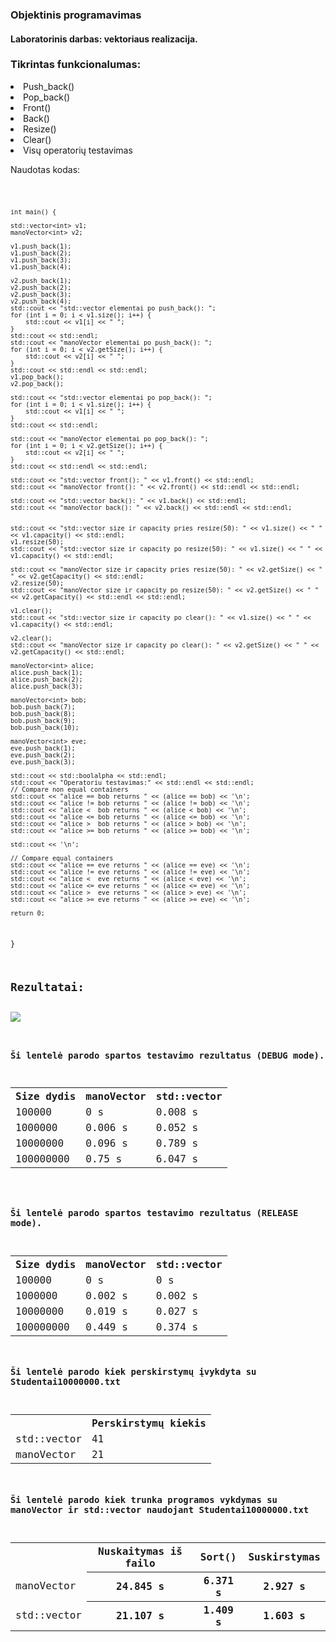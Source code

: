 <h3>Objektinis programavimas</h3>
<h4>Laboratorinis darbas: vektoriaus realizacija.</h4>

<h3>Tikrintas funkcionalumas:</h3>
<li>Push_back()</li>
<li>Pop_back()</li>
<li>Front()</li>
<li>Back()</li>
<li>Resize()</li>
<li>Clear()</li>
<li>Visų operatorių testavimas</li>
<p></p>
<p>Naudotas kodas:</p>
<code>


	int main() {

	std::vector<int> v1;
	manoVector<int> v2;

	v1.push_back(1);
	v1.push_back(2);
	v1.push_back(3);
	v1.push_back(4);

	v2.push_back(1);
	v2.push_back(2);
	v2.push_back(3);
	v2.push_back(4);
	std::cout << "std::vector elementai po push_back(): ";
	for (int i = 0; i < v1.size(); i++) {
		std::cout << v1[i] << " ";
	}
	std::cout << std::endl;
	std::cout << "manoVector elementai po push_back(): ";
	for (int i = 0; i < v2.getSize(); i++) {
		std::cout << v2[i] << " ";
	}
	std::cout << std::endl << std::endl;
	v1.pop_back();
	v2.pop_back();

	std::cout << "std::vector elementai po pop_back(): ";
	for (int i = 0; i < v1.size(); i++) {
		std::cout << v1[i] << " ";
	}
	std::cout << std::endl;

	std::cout << "manoVector elementai po pop_back(): ";
	for (int i = 0; i < v2.getSize(); i++) {
		std::cout << v2[i] << " ";
	}
	std::cout << std::endl << std::endl;

	std::cout << "std::vector front(): " << v1.front() << std::endl;
	std::cout << "manoVector front(): " << v2.front() << std::endl << std::endl;

	std::cout << "std::vector back(): " << v1.back() << std::endl;
	std::cout << "manoVector back(): " << v2.back() << std::endl << std::endl;


	std::cout << "std::vector size ir capacity pries resize(50): " << v1.size() << " " << v1.capacity() << std::endl;
	v1.resize(50);
	std::cout << "std::vector size ir capacity po resize(50): " << v1.size() << " " << v1.capacity() << std::endl;

	std::cout << "manoVector size ir capacity pries resize(50): " << v2.getSize() << " " << v2.getCapacity() << std::endl;
	v2.resize(50);
	std::cout << "manoVector size ir capacity po resize(50): " << v2.getSize() << " " << v2.getCapacity() << std::endl << std::endl;

	v1.clear();
	std::cout << "std::vector size ir capacity po clear(): " << v1.size() << " " << v1.capacity() << std::endl;

	v2.clear();
	std::cout << "manoVector size ir capacity po clear(): " << v2.getSize() << " " << v2.getCapacity() << std::endl;

	manoVector<int> alice;
	alice.push_back(1);
	alice.push_back(2);
	alice.push_back(3);

	manoVector<int> bob;
	bob.push_back(7);
	bob.push_back(8);
	bob.push_back(9);
	bob.push_back(10);

	manoVector<int> eve;
	eve.push_back(1);
	eve.push_back(2);
	eve.push_back(3);

	std::cout << std::boolalpha << std::endl;
	std::cout << "Operatoriu testavimas:" << std::endl << std::endl;
	// Compare non equal containers
	std::cout << "alice == bob returns " << (alice == bob) << '\n';
	std::cout << "alice != bob returns " << (alice != bob) << '\n';
	std::cout << "alice <  bob returns " << (alice < bob) << '\n';
	std::cout << "alice <= bob returns " << (alice <= bob) << '\n';
	std::cout << "alice >  bob returns " << (alice > bob) << '\n';
	std::cout << "alice >= bob returns " << (alice >= bob) << '\n';

	std::cout << '\n';

	// Compare equal containers
	std::cout << "alice == eve returns " << (alice == eve) << '\n';
	std::cout << "alice != eve returns " << (alice != eve) << '\n';
	std::cout << "alice <  eve returns " << (alice < eve) << '\n';
	std::cout << "alice <= eve returns " << (alice <= eve) << '\n';
	std::cout << "alice >  eve returns " << (alice > eve) << '\n';
	std::cout << "alice >= eve returns " << (alice >= eve) << '\n';

	return 0;
}
<h2>Rezultatai:</h2>
<img src="https://github.com/istonys/Objektinis/assets/116721418/9dfd13bf-a313-44a6-be2d-eeb041488b02">
<p></p>
<h3>Ši lentelė parodo spartos testavimo rezultatus (DEBUG mode).</h3>
<table>
  <tr>
    <th>Size dydis</th>
    <th>manoVector</th>
    <th>std::vector</th>
  </tr>
  <tr>
    <td>100000</td>
    <td>0 s</td>
    <td>0.008 s</td>
  </tr>
  <tr>
    <td>1000000</td>
    <td>0.006 s</td>
    <td>0.052 s</td>
  </tr>
  <tr>
    <td>10000000</td>
    <td>0.096 s</td>
    <td>0.789 s</td>
  </tr>
  <tr>
    <td>100000000</td>
    <td>0.75 s</td>
    <td>6.047 s</td>
  </tr>
</table>

<h3>Ši lentelė parodo spartos testavimo rezultatus (RELEASE mode).</h3>
<table>
  <tr>
    <th>Size dydis</th>
    <th>manoVector</th>
    <th>std::vector</th>
  </tr>
  <tr>
    <td>100000</td>
    <td>0 s</td>
    <td>0 s</td>
  </tr>
  <tr>
    <td>1000000</td>
    <td>0.002 s</td>
    <td>0.002 s</td>
  </tr>
  <tr>
    <td>10000000</td>
    <td>0.019 s</td>
    <td>0.027 s</td>
  </tr>
  <tr>
    <td>100000000</td>
    <td>0.449 s</td>
    <td>0.374 s</td>
  </tr>
</table>
<h3>Ši lentelė parodo kiek perskirstymų įvykdyta su Studentai10000000.txt</h3>
<table>
<tr>
<th></th>
<th>Perskirstymų kiekis</th>
</tr>
<tr>
<td>std::vector</td>
<td>41</td>
</tr>
<tr>
<td>manoVector</td>
<td>21</td>
</tr>
</table>
<h3>Ši lentelė parodo kiek trunka programos vykdymas su manoVector ir std::vector naudojant Studentai10000000.txt</h3>
<table>
	<tr>
		<th></th>
		<th>Nuskaitymas iš failo</th>
		<th>Sort()</th>
		<th>Suskirstymas</th>
	</tr>
	<tr>
		<td>manoVector</th>
		<th>24.845 s</th>
		<th>6.371 s</th>
		<th>2.927 s</th>
	</tr>
	<tr>
		<td>std::vector</th>
		<th>21.107 s</th>
		<th>1.409 s</th>
		<th>1.603 s</th>
	</tr>
</table
